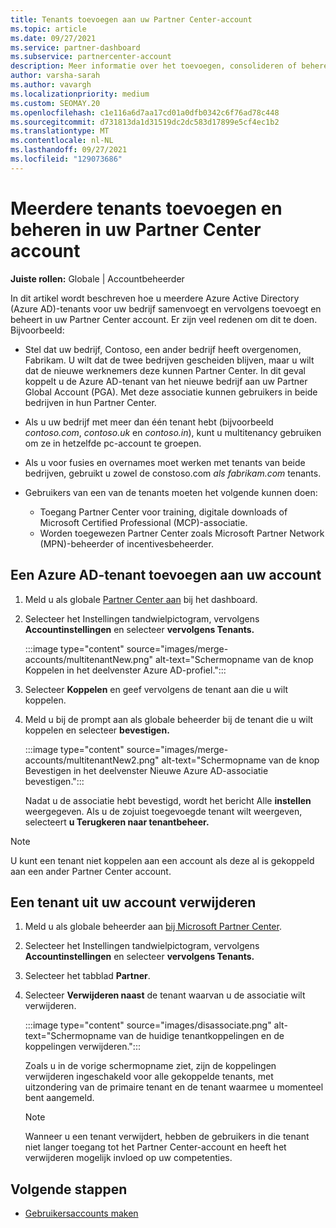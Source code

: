 ```yaml
---
title: Tenants toevoegen aan uw Partner Center-account
ms.topic: article
ms.date: 09/27/2021
ms.service: partner-dashboard
ms.subservice: partnercenter-account
description: Meer informatie over het toevoegen, consolideren of beheren van meerdere Azure AD-tenants in uw Partner Center-account en ontdek waarom u dit zou willen doen.
author: varsha-sarah
ms.author: vavargh
ms.localizationpriority: medium
ms.custom: SEOMAY.20
ms.openlocfilehash: c1e116a6d7aa17cd01a0dfb0342c6f76ad78c448
ms.sourcegitcommit: d731813da1d31519dc2dc583d17899e5cf4ec1b2
ms.translationtype: MT
ms.contentlocale: nl-NL
ms.lasthandoff: 09/27/2021
ms.locfileid: "129073686"
---
```

# <a name="add-and-manage-multiple-tenants-in-your-partner-center-account"></a>Meerdere tenants toevoegen en beheren in uw Partner Center account


**Juiste rollen:** Globale | Accountbeheerder

In dit artikel wordt beschreven hoe u meerdere Azure Active Directory (Azure AD)-tenants voor uw bedrijf samenvoegt en vervolgens toevoegt en beheert in uw Partner Center account. Er zijn veel redenen om dit te doen. Bijvoorbeeld:

- Stel dat uw bedrijf, Contoso, een ander bedrijf heeft overgenomen, Fabrikam. U wilt dat de twee bedrijven gescheiden blijven, maar u wilt dat de nieuwe werknemers deze kunnen Partner Center. In dit geval koppelt u de Azure AD-tenant van het nieuwe bedrijf aan uw Partner Global Account (PGA). Met deze associatie kunnen gebruikers in beide bedrijven in hun Partner Center.

- Als u uw bedrijf met meer dan één tenant hebt (bijvoorbeeld *contoso.com*, *contoso.uk* en *contoso.in*), kunt u multitenancy gebruiken om ze in hetzelfde pc-account te groepen.

- Als u voor fusies en overnames moet werken met tenants van beide bedrijven, gebruikt u zowel de constoso.com *als* *fabrikam.com* tenants.

- Gebruikers van een van de tenants moeten het volgende kunnen doen:
    * Toegang Partner Center voor training, digitale downloads of Microsoft Certified Professional (MCP)-associatie.
    * Worden toegewezen Partner Center zoals Microsoft Partner Network (MPN)-beheerder of incentivesbeheerder.

## <a name="add-an-azure-ad-tenant-to-your-account"></a>Een Azure AD-tenant toevoegen aan uw account

1. Meld u als globale [Partner Center aan](https://partner.microsoft.com/dashboard) bij het dashboard.

2. Selecteer het Instellingen tandwielpictogram, vervolgens **Accountinstellingen** en selecteer **vervolgens Tenants.**
 
   :::image type="content" source="images/merge-accounts/multitenantNew.png" alt-text="Schermopname van de knop Koppelen in het deelvenster Azure AD-profiel.":::

3. Selecteer **Koppelen** en geef vervolgens de tenant aan die u wilt koppelen.

4. Meld u bij de prompt aan als globale beheerder bij de tenant die u wilt koppelen en selecteer **bevestigen.**

   :::image type="content" source="images/merge-accounts/multitenantNew2.png" alt-text="Schermopname van de knop Bevestigen in het deelvenster Nieuwe Azure AD-associatie bevestigen.":::

   Nadat u de associatie hebt bevestigd, wordt het bericht Alle **instellen** weergegeven. Als u de zojuist toegevoegde tenant wilt weergeven, selecteert **u Terugkeren naar tenantbeheer.**

> [!NOTE]
> U kunt een tenant niet koppelen aan een account als deze al is gekoppeld aan een ander Partner Center account.

## <a name="remove-a-tenant-from-your-account"></a>Een tenant uit uw account verwijderen

1. Meld u als globale beheerder aan [bij Microsoft Partner Center](https://partner.microsoft.com/dashboard).

2. Selecteer het Instellingen tandwielpictogram, vervolgens **Accountinstellingen** en selecteer **vervolgens Tenants.**

3. Selecteer het tabblad **Partner**.

4. Selecteer **Verwijderen naast** de tenant waarvan u de associatie wilt verwijderen.

   :::image type="content" source="images/disassociate.png" alt-text="Schermopname van de huidige tenantkoppelingen en de koppelingen verwijderen.":::

   Zoals u in de vorige  schermopname ziet, zijn de koppelingen verwijderen ingeschakeld voor alle gekoppelde tenants, met uitzondering van de primaire tenant en de tenant waarmee u momenteel bent aangemeld.

   > [!NOTE]
   > Wanneer u een tenant verwijdert, hebben de gebruikers in die tenant niet langer toegang tot het Partner Center-account en heeft het verwijderen mogelijk invloed op uw competenties.

## <a name="next-steps"></a>Volgende stappen

- [Gebruikersaccounts maken](create-user-accounts-and-set-permissions.md)
